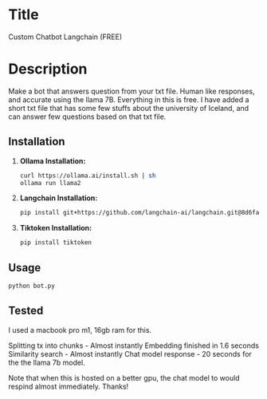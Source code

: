 # Title

Custom Chatbot Langchain (FREE)

# Description

Make a bot that answers question from your txt file. Human like responses, and accurate using the llama 7B. Everything in this is free.
I have added a short txt file that has some few stuffs about the university of Iceland, and can answer few questions based on that txt file.

## Installation

1. **Ollama Installation:**
    ```bash
    curl https://ollama.ai/install.sh | sh
    ollama run llama2
    ```

2. **Langchain Installation:**
    ```bash
    pip install git+https://github.com/langchain-ai/langchain.git@8d6faf56657070137a16669bc2420a08a5ab7f24#subdirectory=libs/langchain
    ```

3. **Tiktoken Installation:**
    ```bash
    pip install tiktoken
    ```

## Usage

```bash
python bot.py
```

## Tested

I used a macbook pro m1, 16gb ram for this.

Splitting tx into chunks - Almost instantly
Embedding finished in 1.6 seconds
Similarity search - Almost instantly
Chat model response - 20 seconds for the the llama 7b model.

Note that when this is hosted on a better gpu, the chat model to would respind almost immediately.
Thanks!
